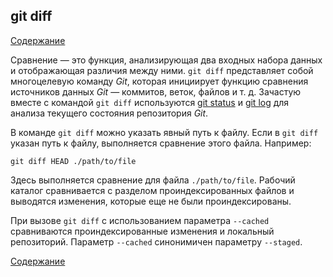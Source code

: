 ## git diff

[Содержание](/readme.md)

Сравнение — это функция, анализирующая два входных набора данных и отображающая различия между ними. `git diff` представляет собой многоцелевую команду *Git*, которая инициирует функцию сравнения источников данных *Git* — коммитов, веток, файлов и т. д. Зачастую вместе с командой `git diff` используются [git status](status.md) и [git log](log.md) для анализа текущего состояния репозитория *Git*.

В команде `git diff` можно указать явный путь к файлу. Если в `git diff` указан путь к файлу, выполняется сравнение этого файла. Например:

```bash=
git diff HEAD ./path/to/file
```

Здесь выполняется сравнение для файла `./path/to/file`. Рабочий каталог сравнивается с разделом проиндексированных файлов и выводятся изменения, которые еще не были проиндексированы.

При вызове `git diff` с использованием параметра `--cached` сравниваются проиндексированные изменения и локальный репозиторий. Параметр `--cached` синонимичен параметру `--staged`.

[Содержание](/readme.md)